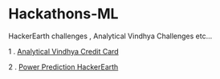# Hackathons-ML
HackerEarth challenges , Analytical Vindhya Challenges etc...

1 . [Analytical Vindhya Credit Card](https://datahack.analyticsvidhya.com/contest/job-a-thon-2/)

2 . [Power Prediction HackerEarth](https://www.hackerearth.com/challenges/competitive/hackerearth-machine-learning-challenge-predict-windmill-power/?utm_source=challenges-modern&utm_campaign=participated-challenges&utm_medium=right-panel)
